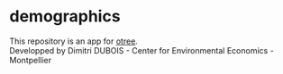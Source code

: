 # demographics

This repository is an app for [otree](http://www.otree.org).  
Developped by Dimitri DUBOIS  - Center for Environmental Economics - Montpellier
